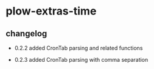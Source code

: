 # plow-extras-time
## changelog

* 0.2.2
added CronTab parsing and related functions

* 0.2.3
added CronTab parsing with comma separation

